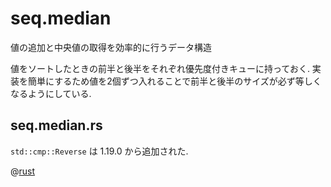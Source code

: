 # seq.median

値の追加と中央値の取得を効率的に行うデータ構造

値をソートしたときの前半と後半をそれぞれ優先度付きキューに持っておく.
実装を簡単にするため値を2個ずつ入れることで前半と後半のサイズが必ず等しくなるようにしている.

## seq.median.rs

`std::cmp::Reverse` は 1.19.0 から追加された.

@[rust](seq.median.rs)
